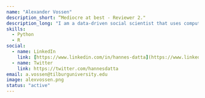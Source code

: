 ```yaml
---
name: "Alexander Vossen"
description_short: “Mediocre at best - Reviewer 2."
description_long: "I am a data-driven social scientist that uses computational linguistics to examine entrepreneurial strategy decisions. Mostly with R and Python." 
skills: 
  - Python 
  - R
social:
  - name: LinkedIn
    link: [https://www.linkedin.com/in/hannes-datta](https://www.linkedin.com/in/alexander-vossen-198a6b51/)
  - name: Twitter
    link: https://twitter.com/hannesdatta
email: a.vossen@tilburguniversity.edu 
image: alexvossen.png 
status: "active"
---
```

